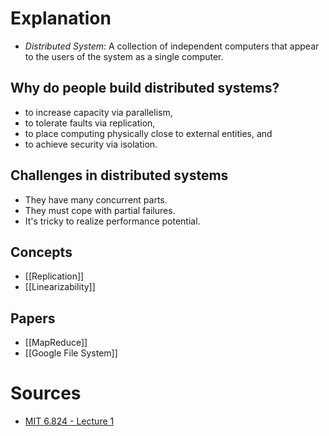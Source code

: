 # Explanation
- *Distributed System*: A collection of independent computers that appear to the users of the system as a single computer.

## Why do people build distributed systems?
- to increase capacity via parallelism,
- to tolerate faults via replication,
- to place computing physically close to external entities, and
- to achieve security via isolation.

## Challenges in distributed systems
- They have many concurrent parts.
- They must cope with partial failures.
- It's tricky to realize performance potential.

## Concepts
- [[Replication]]
- [[Linearizability]]

## Papers
- [[MapReduce]]
- [[Google File System]]

# Sources
- [MIT 6.824 - Lecture 1](https://www.youtube.com/watch?v=cQP8WApzIQQ&list=PLrw6a1wE39_tb2fErI4-WkMbsvGQk9_UB&index=1&pp=iAQB)
